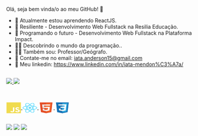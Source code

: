 Olá, seja bem vinda/o ao meu GitHub! 👋


- 🌱 Atualmente estou aprendendo ReactJS.
- 💛 Resiliente - Desenvolvimento Web Fullstack na Resilia Educação.
- 💙 Programando o futuro - Desenvolvimento Web Fullstack na Plataforma Impact.
- 👩‍💻 Descobrindo o mundo da programação..
- 👨‍🏫 Também sou: Professor/Geógrafo.
- 💬 Contate-me no email: iata.anderson15@gmail.com
- 🔗 Meu linkedin: https://www.linkedin.com/in/iata-mendon%C3%A7a/
##

<div>
  <a href="https://github.com/IataAnderson">
  <img height="180em" src="https://github-readme-stats.vercel.app/api?username=IataAnderson&show_icons=true&theme=dark&include_all_commits=true&count_private=true"/>
  <img height="180em" src="https://github-readme-stats.vercel.app/api/top-langs/?username=IataAnderson&layout=compact&langs_count=16&theme=dark"/>
</div>
  
 ##
  
  <div style="display: inline_block"><br>
  <img align="center" alt="Iata-Js" height="30" width="40" src="https://raw.githubusercontent.com/devicons/devicon/master/icons/javascript/javascript-plain.svg">
    <img align="center" alt="Iata-React" height="30" width="40" src="https://raw.githubusercontent.com/devicons/devicon/master/icons/react/react-original.svg">
  <img align="center" alt="Iata-HTML" height="30" width="40" src="https://raw.githubusercontent.com/devicons/devicon/master/icons/html5/html5-original.svg">
  <img align="center" alt="Iata-CSS" height="30" width="40" src="https://raw.githubusercontent.com/devicons/devicon/master/icons/css3/css3-original.svg">   
</div>
  
 ##
  
  <div>  
  <a href="https://instagram.com/andersoniataa" target="_blank"><img src="https://img.shields.io/badge/-Instagram-%23E4405F?style=for-the-badge&logo=instagram&logoColor=white" target="_blank"></a> 	 
  <a href = "mailto:iata.anderson15@gmail.com"><img src="https://img.shields.io/badge/Gmail-D14836?style=for-the-badge&logo=gmail&logoColor=white" target="_blank"></a>
  <a href="https://www.linkedin.com/in/iata-mendon%C3%A7a/" target="_blank"><img src="https://img.shields.io/badge/-LinkedIn-%230077B5?style=for-the-badge&logo=linkedin&logoColor=white" target="_blank"></a>   
</div>
  
 ##
